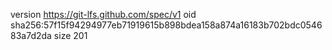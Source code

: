 version https://git-lfs.github.com/spec/v1
oid sha256:57f15f94294977eb71919615b898bdea158a874a16183b702bdc054683a7d2da
size 201
